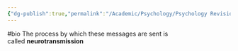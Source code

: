 ```yaml
---
{"dg-publish":true,"permalink":"/Academic/Psychology/Psychology Revision/Concepts/Neurotransmissions/"}
---
```


#bio 
The process by which these messages are sent is called **neurotransmission** 